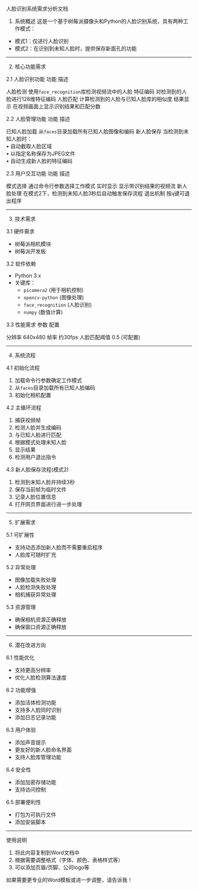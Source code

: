 人脸识别系统需求分析文档

 1. 系统概述
这是一个基于树莓派摄像头和Python的人脸识别系统，具有两种工作模式：
- 模式1：仅进行人脸识别  
- 模式2：在识别到未知人脸时，提供保存新面孔的功能  

---

 2. 核心功能需求

 2.1 人脸识别功能
 功能  描述 

 人脸检测  使用`face_recognition`库检测视频流中的人脸 
 特征编码  对检测到的人脸进行128维特征编码 
 人脸匹配  计算检测到的人脸与已知人脸库的相似度 
 结果显示  在视频画面上显示识别结果和匹配分数 

 2.2 人脸管理功能
 功能  描述 

 已知人脸加载  从`faces`目录加载所有已知人脸图像和编码 
 新人脸保存  当检测到未知人脸时：<br> • 自动截取人脸区域<br> • 以指定名称保存为JPEG文件<br> • 自动生成新人脸的特征编码 

 2.3 用户交互功能
 功能  描述 

 模式选择  通过命令行参数选择工作模式 
 实时显示  显示带识别结果的视频流 
 新人脸处理  在模式2下，检测到未知人脸3秒后自动触发保存流程 
 退出机制  按`q`键可退出程序 

---

 3. 技术需求

 3.1 硬件需求
- 树莓派相机模块  
- 树莓派开发板  

 3.2 软件依赖
- Python 3.x  
- 关键库：  
  - `picamera2` (用于相机控制)  
  - `opencv-python` (图像处理)  
  - `face_recognition` (人脸识别)  
  - `numpy` (数值计算)  

 3.3 性能需求
 参数  配置 

 分辨率  640x480 
 帧率  约30fps 
 人脸匹配阈值  0.5 (可配置) 

---

 4. 系统流程

 4.1 初始化流程
1. 加载命令行参数确定工作模式  
2. 从`faces`目录加载所有已知人脸编码  
3. 初始化相机配置  

 4.2 主循环流程
1. 捕获视频帧  
2. 检测人脸并生成编码  
3. 与已知人脸进行匹配  
4. 根据模式处理未知人脸  
5. 显示结果  
6. 检测用户退出指令  

 4.3 新人脸保存流程(模式2)
1. 检测到未知人脸并持续3秒  
2. 保存当前帧为临时文件  
3. 记录人脸位置信息  
4. 打开网页界面进行进一步处理  

---

 5. 扩展需求

 5.1 可扩展性
- 支持动态添加新人脸而不需要重启程序  
- 人脸库可随时扩充  

 5.2 异常处理
- 图像加载失败处理  
- 人脸检测失败处理  
- 相机捕获异常处理  

 5.3 资源管理
- 确保相机资源正确释放  
- 确保窗口资源正确释放  

---

 6. 潜在改进方向

 6.1 性能优化
- 支持更高分辨率  
- 优化人脸检测算法速度  

 6.2 功能增强
- 添加活体检测功能  
- 支持多人脸同时识别  
- 添加日志记录功能  

 6.3 用户体验
- 添加声音提示  
- 更友好的新人脸命名界面  
- 支持人脸库管理功能  

 6.4 安全性
- 添加加密存储功能  
- 支持访问控制  

 6.5 部署便利性
- 打包为可执行文件  
- 添加安装脚本  

---

 使用说明
1. 将此内容复制到Word文档中  
2. 根据需要调整格式（字体、颜色、表格样式等）  
3. 可以添加页眉/页脚、公司logo等  

如果需要更专业的Word模板或进一步调整，请告诉我！
